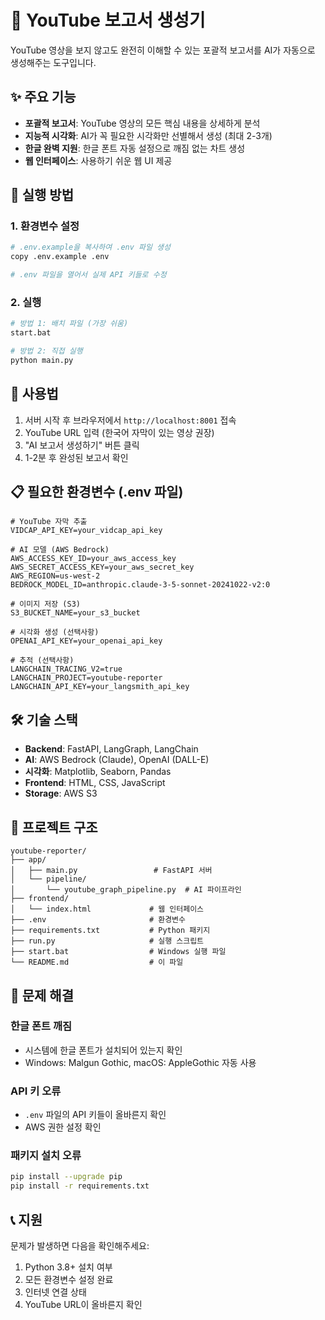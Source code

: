 # 🎥 YouTube 보고서 생성기

YouTube 영상을 보지 않고도 완전히 이해할 수 있는 포괄적 보고서를 AI가 자동으로 생성해주는 도구입니다.

## ✨ 주요 기능

- **포괄적 보고서**: YouTube 영상의 모든 핵심 내용을 상세하게 분석
- **지능적 시각화**: AI가 꼭 필요한 시각화만 선별해서 생성 (최대 2-3개)
- **한글 완벽 지원**: 한글 폰트 자동 설정으로 깨짐 없는 차트 생성
- **웹 인터페이스**: 사용하기 쉬운 웹 UI 제공

## 🚀 실행 방법

### 1. 환경변수 설정
```bash
# .env.example을 복사하여 .env 파일 생성
copy .env.example .env

# .env 파일을 열어서 실제 API 키들로 수정
```

### 2. 실행
```bash
# 방법 1: 배치 파일 (가장 쉬움)
start.bat

# 방법 2: 직접 실행
python main.py
```

## 📱 사용법

1. 서버 시작 후 브라우저에서 `http://localhost:8001` 접속
2. YouTube URL 입력 (한국어 자막이 있는 영상 권장)
3. "AI 보고서 생성하기" 버튼 클릭
4. 1-2분 후 완성된 보고서 확인

## 📋 필요한 환경변수 (.env 파일)

```env
# YouTube 자막 추출
VIDCAP_API_KEY=your_vidcap_api_key

# AI 모델 (AWS Bedrock)
AWS_ACCESS_KEY_ID=your_aws_access_key
AWS_SECRET_ACCESS_KEY=your_aws_secret_key
AWS_REGION=us-west-2
BEDROCK_MODEL_ID=anthropic.claude-3-5-sonnet-20241022-v2:0

# 이미지 저장 (S3)
S3_BUCKET_NAME=your_s3_bucket

# 시각화 생성 (선택사항)
OPENAI_API_KEY=your_openai_api_key

# 추적 (선택사항)
LANGCHAIN_TRACING_V2=true
LANGCHAIN_PROJECT=youtube-reporter
LANGCHAIN_API_KEY=your_langsmith_api_key
```

## 🛠️ 기술 스택

- **Backend**: FastAPI, LangGraph, LangChain
- **AI**: AWS Bedrock (Claude), OpenAI (DALL-E)
- **시각화**: Matplotlib, Seaborn, Pandas
- **Frontend**: HTML, CSS, JavaScript
- **Storage**: AWS S3

## 📁 프로젝트 구조

```
youtube-reporter/
├── app/
│   ├── main.py                 # FastAPI 서버
│   └── pipeline/
│       └── youtube_graph_pipeline.py  # AI 파이프라인
├── frontend/
│   └── index.html             # 웹 인터페이스
├── .env                       # 환경변수
├── requirements.txt           # Python 패키지
├── run.py                     # 실행 스크립트
├── start.bat                  # Windows 실행 파일
└── README.md                  # 이 파일
```

## 🔧 문제 해결

### 한글 폰트 깨짐
- 시스템에 한글 폰트가 설치되어 있는지 확인
- Windows: Malgun Gothic, macOS: AppleGothic 자동 사용

### API 키 오류
- `.env` 파일의 API 키들이 올바른지 확인
- AWS 권한 설정 확인

### 패키지 설치 오류
```bash
pip install --upgrade pip
pip install -r requirements.txt
```

## 📞 지원

문제가 발생하면 다음을 확인해주세요:
1. Python 3.8+ 설치 여부
2. 모든 환경변수 설정 완료
3. 인터넷 연결 상태
4. YouTube URL이 올바른지 확인